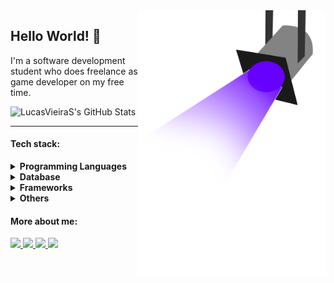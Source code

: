 <img src="disco-light-purple.png" min-width="300px" max-width="300px" width="300px" align="right" alt="light beam">

## Hello World! 👾

I'm a software development student who does freelance as game developer on my free time.

![LucasVieiraS's GitHub Stats](https://github-readme-stats.vercel.app/api?username=LucasVieiraS&show_icons=true&border_color=5D3FD3&bg_color=0000&title_color=5D3FD3&text_color=cfcfcf)

<hr>

#### Tech stack:
<details>
<summary><strong>Programming Languages</strong></summary>
  <p align="left">
      <img src="https://img.shields.io/badge/javascript-%23323330.svg?style=for-the-badge&logo=javascript&logoColor=%23F7DF1E"/>
      <img src="https://img.shields.io/badge/typescript-%23007ACC.svg?style=for-the-badge&logo=typescript&logoColor=white"/>
      <img src="https://img.shields.io/badge/python-3670A0?style=for-the-badge&logo=python&logoColor=ffdd54"/>
      <img src="https://img.shields.io/badge/java-%23ED8B00.svg?style=for-the-badge&logo=java&logoColor=white"/>
      <img src="https://img.shields.io/badge/c-%2300599C.svg?style=for-the-badge&logo=c&logoColor=white"/>
      <img src="https://img.shields.io/badge/lua-%232C2D72.svg?style=for-the-badge&logo=lua&logoColor=white"/>
  </p>
</details>

<details>
<summary><strong>Database</strong></summary>
  <blockquote>
    <details>
    <summary>Relational</summary>
      <p align="left">
          <img src="https://img.shields.io/badge/mysql-%2307405e.svg?style=for-the-badge&logo=mysql&logoColor=white"/>
          <img src="https://img.shields.io/badge/sqlite-%2307405e.svg?style=for-the-badge&logo=sqlite&logoColor=white"/>
      </p>
    </details>
  </blockquote>
  <blockquote>
    <details>
    <summary>Non-Relational</summary>
      <p align="left">
          <img src="https://img.shields.io/badge/MongoDB-%234ea94b.svg?style=for-the-badge&logo=mongodb&logoColor=white"/>
      </p>
    </details>
  </blockquote>
</details>
<details>
<summary><strong>Frameworks</strong></summary>
  <blockquote>
    <details>
    <summary>CSS</summary>
      <p align="left">
          <img src="https://img.shields.io/badge/bootstrap-%23563D7C.svg?style=for-the-badge&logo=bootstrap&logoColor=white"/>
          <img src="https://img.shields.io/badge/tailwindcss-%2338B2AC.svg?style=for-the-badge&logo=tailwind-css&logoColor=white"/>
          <img src="https://img.shields.io/badge/bulma-00D0B1?style=for-the-badge&logo=bulma&logoColor=white"/>
          <img src="https://img.shields.io/badge/SASS-hotpink.svg?style=for-the-badge&logo=SASS&logoColor=white"/>
      </p>
    </details>
  </blockquote>
  <blockquote>
    <details>
    <summary>Web</summary>
      <p align="left">
          <img src="https://img.shields.io/badge/angular-%23DD0031.svg?style=for-the-badge&logo=angular&logoColor=white"/>
          <img src="https://img.shields.io/badge/Ionic-%233880FF.svg?style=for-the-badge&logo=Ionic&logoColor=white"/>
          <img src="https://img.shields.io/badge/node.js-6DA55F?style=for-the-badge&logo=node.js&logoColor=white"/>
          <img src="https://img.shields.io/badge/react-%2320232a.svg?style=for-the-badge&logo=react&logoColor=%2361DAFB"/>
      </p>
    </details>
  </blockquote>
</details>

<details>
<summary><strong>Others</strong></summary>
  <p align="left">
      <img src="https://img.shields.io/badge/html5-%23E34F26.svg?style=for-the-badge&logo=html5&logoColor=white"/>
      <img src="https://img.shields.io/badge/css3-%231572B6.svg?style=for-the-badge&logo=css3&logoColor=white"/>
  </p>
</details>

#### More about me:

<p align="left">
  <a href="https://www.instagram.com/lu_casvieira/" alt="Instagram">
    <img src="https://img.shields.io/badge/-Instagram-5D3FD3?style=for-the-badge&logo=Instagram&logoColor=FFFFFF&link=https://www.instagram.com/lu_casvieira"/>
  </a>
  
  <a href="https://www.linkedin.com/in/LucasVieiraSilva" alt="Linkedin">
    <img src="https://img.shields.io/badge/-Linkedin-5D3FD3?style=for-the-badge&logo=Linkedin&logoColor=FFFFFF&link=https://www.linkedin.com/in/LucasVieiraSilva"/>
  </a>

  <a href="mailto:lucasvieirasilva.lpta@gmail.com?subject=Subject&body=Hello%20there%2C%20Lucas" alt="Linkedin">
    <img src="https://img.shields.io/badge/-Gmail-5D3FD3?style=for-the-badge&logo=Gmail&logoColor=FFFFFF&link=https://www.linkedin.com/in/LucasVieiraSilva"/>
  </a>

  <a href="https://github.com/LucasVieiraS" alt="ProfileViews">
    <img src="https://komarev.com/ghpvc/?username=LucasVieiraS&color=5D3FD3&style=for-the-badge"/>
  </a>
</p>

<!-- Design inspired by Iuricode -->
